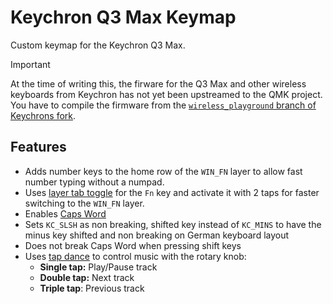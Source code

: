 # Keychron Q3 Max Keymap

Custom keymap for the Keychron Q3 Max.

> [!IMPORTANT]
> At the time of writing this, the firware for the Q3 Max and other wireless keyboards from Keychron has not yet been upstreamed to the QMK project. You have to compile the firmware from the [`wireless_playground` branch of Keychrons fork](https://github.com/Keychron/qmk_firmware/tree/wireless_playground).

## Features

* Adds number keys to the home row of the `WIN_FN` layer to allow fast number typing without a numpad.
* Uses [layer tab toggle](https://docs.qmk.fm/feature_layers#switching-and-toggling-layers) for the `Fn` key and activate it with 2 taps for faster switching to the `WIN_FN` layer.
* Enables [Caps Word](https://docs.qmk.fm/features/caps_word)
* Sets `KC_SLSH` as non breaking, shifted key instead of `KC_MINS` to have the minus key shifted and non breaking on German keyboard layout
* Does not break Caps Word when pressing shift keys
* Uses [tap dance](https://docs.qmk.fm/features/tap_dance#tap-dance-a-single-key-can-do-3-5-or-100-different-things) to control music with the rotary knob:
    * **Single tap:** Play/Pause track
    * **Double tap:** Next track
    * **Triple tap**: Previous track